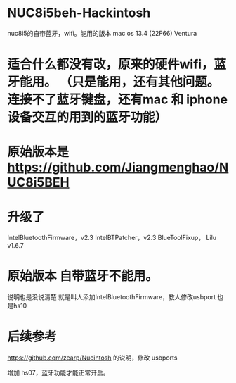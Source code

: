 # NUC8i5beh-Hackintosh

nuc8i5的自带蓝牙，wifi。能用的版本
mac os 13.4 (22F66) Ventura‌‌‌‌ 

# 适合什么都没有改，原来的硬件wifi，蓝牙能用。 （只是能用，还有其他问题。连接不了蓝牙键盘，还有mac 和 iphone设备交互的用到的蓝牙功能）

# 原始版本是  https://github.com/Jiangmenghao/NUC8i5BEH


# 升级了 
  IntelBluetoothFirmware，v2.3
  IntelBTPatcher，v2.3
  BlueToolFixup，
  Lilu v1.6.7

# 原始版本 自带蓝牙不能用。
  
  说明也是没说清楚
  就是叫人添加IntelBluetoothFirmware，教人修改usbport 也是hs10

# 后续参考
https://github.com/zearp/Nucintosh 的说明，修改 usbports

增加 hs07，蓝牙功能才能正常开启。


